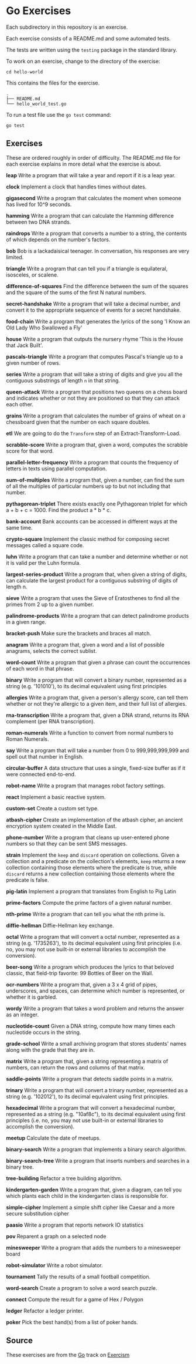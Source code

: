 # Go Exercises

Each subdirectory in this repository is an exercise.

Each exercise consists of a README.md and some automated tests.

The tests are written using the `testing` package in the standard library.

To work on an exercise, change to the directory of the exercise:

    cd hello-world

This contains the files for the exercise.

    .
    ├── README.md
    └── hello_world_test.go

To run a test file use the `go test` command:

    go test



## Exercises

These are ordered roughly in order of difficulty.
The README.md file for each exercise explains in more detail what the exercise is about.

  **leap**
  Write a program that will take a year and report if it is a leap year.

  **clock**
  Implement a clock that handles times without dates.

  **gigasecond**
  Write a program that calculates the moment when someone has lived for 10^9 seconds.

  **hamming**
  Write a program that can calculate the Hamming difference between two DNA strands.

  **raindrops**
  Write a program that converts a number to a string, the contents of which depends on the number's factors.

  **bob**
  Bob is a lackadaisical teenager. In conversation, his responses are very limited.

  **triangle**
  Write a program that can tell you if a triangle is equilateral, isosceles, or scalene.

  **difference-of-squares**
  Find the difference between the sum of the squares and the square of the sums of the first N natural numbers.

  **secret-handshake**
  Write a program that will take a decimal number, and convert it to the appropriate sequence of events for a secret handshake.

  **food-chain**
  Write a program that generates the lyrics of the song 'I Know an Old Lady Who Swallowed a Fly'

  **house**
  Write a program that outputs the nursery rhyme 'This is the House that Jack Built'.

  **pascals-triangle**
  Write a program that computes Pascal's triangle up to a given number of rows.

  **series**
  Write a program that will take a string of digits and give you all the contiguous substrings of length `n` in that string.

  **queen-attack**
  Write a program that positions two queens on a chess board and indicates whether or not they are positioned so that they can attack each other.

  **grains**
  Write a program that calculates the number of grains of wheat on a chessboard given that the number on each square doubles.

  **etl**
  We are going to do the `Transform` step of an Extract-Transform-Load.

  **scrabble-score**
  Write a program that, given a word, computes the scrabble score for that word.

  **parallel-letter-frequency**
  Write a program that counts the frequency of letters in texts using parallel computation.

  **sum-of-multiples**
  Write a program that, given a number, can find the sum of all the multiples of particular numbers up to but not including that number.

  **pythagorean-triplet**
  There exists exactly one Pythagorean triplet for which a + b + c = 1000. Find the product a * b * c.

  **bank-account**
  Bank accounts can be accessed in different ways at the same time.

  **crypto-square**
  Implement the classic method for composing secret messages called a square code.

  **luhn**
  Write a program that can take a number and determine whether or not it is valid per the Luhn formula.

  **largest-series-product**
  Write a program that, when given a string of digits, can calculate the largest product for a contiguous substring of digits of length n.

  **sieve**
  Write a program that uses the Sieve of Eratosthenes to find all the primes from 2 up to a given number.

  **palindrome-products**
  Write a program that can detect palindrome products in a given range.

  **bracket-push**
  Make sure the brackets and braces all match.

  **anagram**
  Write a program that, given a word and a list of possible anagrams, selects the correct sublist.

  **word-count**
  Write a program that given a phrase can count the occurrences of each word in that phrase.

  **binary**
  Write a program that will convert a binary number, represented as a string (e.g. '101010'), to its decimal equivalent using first principles

  **allergies**
  Write a program that, given a person's allergy score, can tell them whether or not they're allergic to a given item, and their full list of allergies.

  **rna-transcription**
  Write a program that, given a DNA strand, returns its RNA complement (per RNA transcription).

  **roman-numerals**
  Write a function to convert from normal numbers to Roman Numerals.

  **say**
  Write a program that will take a number from 0 to 999,999,999,999 and spell out that number in English.

  **circular-buffer**
  A data structure that uses a single, fixed-size buffer as if it were connected end-to-end.

  **robot-name**
  Write a program that manages robot factory settings.

  **react**
  Implement a basic reactive system.

  **custom-set**
  Create a custom set type.

  **atbash-cipher**
  Create an implementation of the atbash cipher, an ancient encryption system created in the Middle East.

  **phone-number**
  Write a program that cleans up user-entered phone numbers so that they can be sent SMS messages.

  **strain**
  Implement the `keep` and `discard` operation on collections. Given a collection and a predicate on the collection's elements, `keep` returns a new collection containing those elements where the predicate is true, while `discard` returns a new collection containing those elements where the predicate is false.

  **pig-latin**
  Implement a program that translates from English to Pig Latin

  **prime-factors**
  Compute the prime factors of a given natural number.

  **nth-prime**
  Write a program that can tell you what the nth prime is.

  **diffie-hellman**
  Diffie-Hellman key exchange.

  **octal**
  Write a program that will convert a octal number, represented as a string (e.g. '1735263'), to its decimal equivalent using first principles (i.e. no, you may not use built-in or external libraries to accomplish the conversion).

  **beer-song**
  Write a program which produces the lyrics to that beloved classic, that field-trip favorite: 99 Bottles of Beer on the Wall.

  **ocr-numbers**
  Write a program that, given a 3 x 4 grid of pipes, underscores, and spaces, can determine which number is represented, or whether it is garbled.

  **wordy**
  Write a program that takes a word problem and returns the answer as an integer.

  **nucleotide-count**
  Given a DNA string, compute how many times each nucleotide occurs in the string.

  **grade-school**
  Write a small archiving program that stores students' names along with the grade that they are in.

  **matrix**
  Write a program that, given a string representing a matrix of numbers, can return the rows and columns of that matrix.

  **saddle-points**
  Write a program that detects saddle points in a matrix.

  **trinary**
  Write a program that will convert a trinary number, represented as a string (e.g. '102012'), to its decimal equivalent using first principles.

  **hexadecimal**
  Write a program that will convert a hexadecimal number, represented as a string (e.g. "10af8c"), to its decimal equivalent using first principles (i.e. no, you may not use built-in or external libraries to accomplish the conversion).

  **meetup**
  Calculate the date of meetups.

  **binary-search**
  Write a program that implements a binary search algorithm.

  **binary-search-tree**
  Write a program that inserts numbers and searches in a binary tree.

  **tree-building**
  Refactor a tree building algorithm.

  **kindergarten-garden**
  Write a program that, given a diagram, can tell you which plants each child in the kindergarten class is responsible for.

  **simple-cipher**
  Implement a simple shift cipher like Caesar and a more secure substitution cipher

  **paasio**
  Write a program that reports network IO statistics

  **pov**
  Reparent a graph on a selected node

  **minesweeper**
  Write a program that adds the numbers to a minesweeper board

  **robot-simulator**
  Write a robot simulator.

  **tournament**
  Tally the results of a small football competition.

  **word-search**
  Create a program to solve a word search puzzle.

  **connect**
  Compute the result for a game of Hex / Polygon

  **ledger**
  Refactor a ledger printer.

  **poker**
  Pick the best hand(s) from a list of poker hands.


## Source

These exercises are from the [Go][go] track on [Exercism][exercism]

[exercism]: http://exercism.io
[go]: http://exercism.io/languages/go
